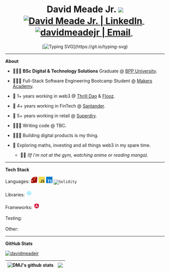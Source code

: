 <h1 align="center"> David Meade Jr.
<!--   <img src="https://giphy.com/embed/aExP3YOqb6ImBe5HG2" width="480"> -->
<img src="https://media.giphy.com/media/aExP3YOqb6ImBe5HG2/giphy.gif" width="48">
<br>
<a href="https://www.linkedin.com/in/davidmeadejr/">
  <img align="center" alt="David Meade Jr. | LinkedIn" width="30px" src="https://github.com/TheDudeThatCode/TheDudeThatCode/blob/master/Assets/Linkedin.svg" />
</a>
  &nbsp;
<a href="mailto:davidmeadejnrgmail.com">
  <img align="center" alt="davidmeadejr | Email" width="30px" src="https://github.com/TheDudeThatCode/TheDudeThatCode/blob/master/Assets/Gmail.svg" />
</a>
  &nbsp;
</h1>

<!-- <p align="center">
  <em>
   Full-Stack Blockchain Engineer in training.
   &nbsp;
   <br/>
   <br/>
   <em/>
    Passionate about the full-stack development of digital products in the web3 space.
   <em/>
  </em> 
  <br>
</p> -->
<div align="center">

[![Typing SVG](https://readme-typing-svg.herokuapp.com?font=Mulish&size=25&color=fafbfc&center=true&vCenter=true&width=900&height=60&lines=Full-Stack+Blockchain+Engineer.;Passionate+about+building+digital+products+in+the+web3+space.)](https://git.io/typing-svg)
<!-- fafbfc -->
 </div>

---

**About**

* 🧑🏿‍🎓 **BSc Digital & Technology Solutions** Graduate @ [BPP University](https://www.bpp.com/).

* 🧑🏿‍💻 Full-Stack Software Engineering Bootcamp Student @ [Makers Academy](https://makers.tech/).

* 🚀 1+ years working in web3 @ [Thrill Dao](https://thrill.digital/) & [Flooz](https://docs.flooz.trade/).

* 🏦 4+ years working in FinTech @ [Santander](https://www.santander.co.uk/).

* 🏬 5+ years working in retail @ [Superdry](https://www.superdry.com/).

* 🧑🏿‍💻 Writing code @ TBC.

* 🙋🏿‍♂️ Building digital products is my thing.

* 🔭 Exploring maths, investing and all things web3 in my spare time.
  * 🥷🏿 <em>(If i'm not at the gym, watching anime or reading manga). </em>

---

**Tech Stack**  

Languages: <code><img height="20" src="https://raw.githubusercontent.com/github/explore/80688e429a7d4ef2fca1e82350fe8e3517d3494d/topics/ruby/ruby.png"></code>
<code><img height="20" src="https://raw.githubusercontent.com/github/explore/80688e429a7d4ef2fca1e82350fe8e3517d3494d/topics/javascript/javascript.png"></code>
<code><img height="20" src="https://raw.githubusercontent.com/github/explore/80688e429a7d4ef2fca1e82350fe8e3517d3494d/topics/typescript/typescript.png"></code>
<code><img src="https://icon2.cleanpng.com/20190726/uli/kisspng-solidity-smart-contract-programming-language-ether-blockchain-development-bearplex-5d3afdfe93fac2.9289112115641471986061.jpg" alt="Solidity" height="20" width="20"/></code>
<br /> 
<br /> 
Libraries: <code><img height="20" src="https://raw.githubusercontent.com/github/explore/80688e429a7d4ef2fca1e82350fe8e3517d3494d/topics/react/react.png"></code>
<br /> 
<br /> 
Frameworks: <code><img height="20" src="https://raw.githubusercontent.com/github/explore/5c058a388828bb5fde0bcafd4bc867b5bb3f26f3/topics/angular/angular.png"></code>
<br /> 
<br /> 
Testing:  <code> </code>
<br /> 
<br /> 
Other:   <code> </code>
<!-- <code><img height="20" src="https://raw.githubusercontent.com/github/explore/80688e429a7d4ef2fca1e82350fe8e3517d3494d/topics/solidity/solidity.png"></code> -->

<!-- <!-- <code><img height="20" src="https://raw.githubusercontent.com/github/explore/80688e429a7d4ef2fca1e82350fe8e3517d3494d/topics/react/react.png"></code>
<code><img height="20" src="https://raw.githubusercontent.com/github/explore/5c058a388828bb5fde0bcafd4bc867b5bb3f26f3/topics/angular/angular.png"></code>
<code><img height="20" src="https://raw.githubusercontent.com/github/explore/80688e429a7d4ef2fca1e82350fe8e3517d3494d/topics/nodejs/nodejs.png"></code>   -->

---

**GitHub Stats**

<p align="left"> <a href="https://github.com/ryo-ma/github-profile-trophy"><img src="https://github-profile-trophy.vercel.app/?username=davidmeadejr&theme=matrix&margin-w=15&margin-h=15&column=7" alt="davidmeadejr" /></a> </p>

| <img align="center" src="https://github-readme-stats.vercel.app/api?username=davidmeadejr&show_icons=true&theme=chartreuse-dark" alt="DMJ's github stats" /></a> | <img align="center" src="https://github-readme-stats.vercel.app/api/top-langs/?username=davidmeadejr&layout=compact&theme=chartreuse-dark" /></a> |
| ------------- | ------------- |


